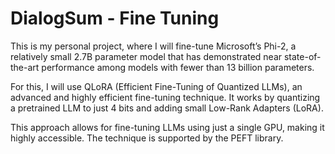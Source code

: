 # DialogSum - Fine Tuning
This is my personal project, where I will fine-tune Microsoft’s Phi-2, a relatively small 2.7B parameter model that has demonstrated near state-of-the-art performance among models with fewer than 13 billion parameters.

For this, I will use QLoRA (Efficient Fine-Tuning of Quantized LLMs), an advanced and highly efficient fine-tuning technique. It works by quantizing a pretrained LLM to just 4 bits and adding small Low-Rank Adapters (LoRA).

This approach allows for fine-tuning LLMs using just a single GPU, making it highly accessible. The technique is supported by the PEFT library.
